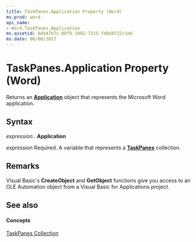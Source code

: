 ```yaml
---
title: TaskPanes.Application Property (Word)
ms.prod: word
api_name:
- Word.TaskPanes.Application
ms.assetid: bdb47b7c-08f9-1092-7315-fd8d4f22c1eb
ms.date: 06/08/2017
---
```



# TaskPanes.Application Property (Word)

Returns an  **[Application](Word.Application.md)** object that represents the Microsoft Word application.


## Syntax

 _expression_ . **Application**

 _expression_ Required. A variable that represents a **[TaskPanes](Word.TaskPanes.md)** collection.


## Remarks

Visual Basic's  **CreateObject** and **GetObject** functions give you access to an OLE Automation object from a Visual Basic for Applications project.


## See also


#### Concepts


[TaskPanes Collection](Word.TaskPanes.md)

